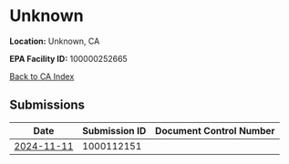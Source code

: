 # Unknown

**Location:** Unknown, CA

**EPA Facility ID:** 100000252665

[Back to CA Index](../../index.md)

## Submissions

| Date | Submission ID | Document Control Number |
|------|--------------|-------------------------|
| [2024-11-11](submissions/1000112151.md) | 1000112151 |  |
